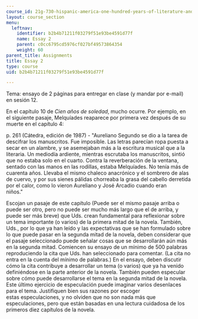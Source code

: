 ```yaml
---
course_id: 21g-730-hispanic-america-one-hundred-years-of-literature-and-film-spring-2014
layout: course_section
menu:
  leftnav:
    identifier: b2b4b71211f03279f51e93be4591d77f
    name: Essay 2
    parent: c0cc6795cd5976cf027bf49573864354
    weight: 60
parent_title: Assignments
title: Essay 2
type: course
uid: b2b4b71211f03279f51e93be4591d77f

---
```


Tema: ensayo de 2 páginas para entregar en clase (y mandar por e-mail) en sesión 12. 

En el capítulo 10 de _Cien años de soledad_, mucho ocurre. Por ejemplo, en el siguiente pasaje, Melquíades reaparece por primera vez después de su muerte en el capítulo 4:

p. 261 (Cátedra, edición de 1987) - "Aureliano Segundo se dio a la tarea de descifrar los manuscritos. Fue imposible. Las letras parecían ropa puesta a secar en un alambre, y se asemejaban más a la escritura musical que a la literaria. Un mediodía ardiente, mientras escrutaba los manuscritos, sintió que no estaba solo en el cuarto. Contra la reverberación de la ventana, sentado con las manos en las rodillas, estaba Melquíades. No tenía más de cuarenta años. Llevaba el mismo chaleco anacrónico y el sombrero de alas de cuervo, y por sus sienes pálidas chorreaba la grasa del cabello derretida por el calor, como lo vieron Aureliano y José Arcadio cuando eran  
niños."

Escojan un pasaje de este capítulo (Puede ser el mismo pasaje arriba o puede ser otro, pero no puede ser mucho más largo que el de arriba, y puede ser más breve) que Uds. crean fundamental para reflexionar sobre un tema importante (o varios) de la primera mitad de la novela. También, Uds., por lo que ya han leído y las expectativas que se han formulado sobre lo que puede pasar en la segunda mitad de la novela, deben considerar que el pasaje seleccionado puede señalar cosas que se desarrollarán aún más en la segunda mitad. Comiencen su ensayo de un mínimo de 500 palabras reproduciendo la cita que Uds. han seleccionado para comentar. (La cita no entra en la cuenta del mínimo de palabras.) En el ensayo, deben discutir cómo la cita contribuye a desarrollar un tema (o varios) que ya ha venido definiéndose en la parte anterior de la novela. También pueden especular sobre cómo puede desarrollarse el tema en la segunda mitad de la novela. Este último ejercicio de especulación puede imaginar varios desenlaces para el tema. Justifiquen bien sus razones por escoger estas especulaciones, y no olviden que no son nada más que especulaciones, pero que están basadas en una lectura cuidadosa de los primeros diez capítulos de la novela.